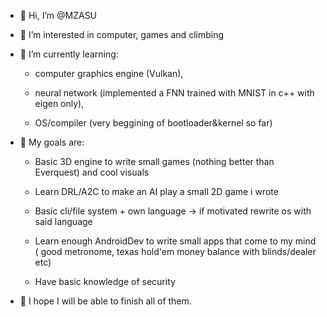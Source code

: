 - 👋 Hi, I’m @MZASU
- 👀 I’m interested in computer, games and climbing
- 🌱 I’m currently learning: 

     - computer graphics engine (Vulkan),
    
     - neural network (implemented a FNN trained with MNIST in c++ with eigen only),
    
     - OS/compiler (very beggining of bootloader&kernel so far)
    

- 🧾 My goals are:

    - Basic 3D engine to write small games (nothing better than Everquest) and cool visuals 

    - Learn DRL/A2C to make an AI play a small 2D game i wrote 

    - Basic cli/file system + own language -> if motivated rewrite os with said language 

    - Learn enough AndroidDev to write small apps that come to my mind ( good metronome, texas hold'em money balance with blinds/dealer etc) 

    - Have basic knowledge of security 
                   
- 📅 I hope I will be able to finish all of them.

<!---
MZASU/MZASU is a ✨ special ✨ repository because its `README.md` (this file) appears on your GitHub profile.
You can click the Preview link to take a look at your changes.
--->
